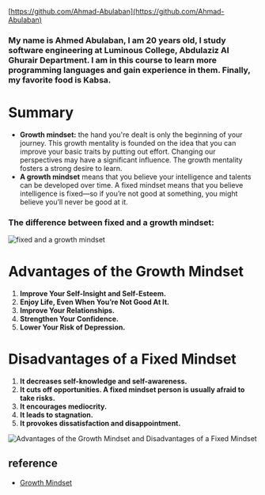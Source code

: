 [https://github.com/Ahmad-Abulaban](https://github.com/Ahmad-Abulaban)

### My name is Ahmed Abulaban, I am 20 years old, I study software engineering at Luminous College, Abdulaziz Al Ghurair Department. I am in this course to learn more programming languages and gain experience in them. Finally, my favorite food is Kabsa.

# Summary

- **Growth mindset:** the hand you're dealt is only the beginning of your journey. This growth mentality is founded on the idea that you can improve your basic traits by putting out effort. Changing our perspectives may have a significant influence. The growth mentality fosters a strong desire to learn.
- **A growth mindset** means that you believe your intelligence and talents can be developed over time. A fixed mindset means that you believe intelligence is fixed—so if you’re not good at something, you might believe you’ll never be good at it.



### The difference between fixed and a growth mindset:

![fixed and a growth mindset](https://assets.website-files.com/5e61c61d7b1e830be9d1c47a/5f6d8ebab07a96ab7f5feebf_Growth%20vs%20Fixed%20Mindset%20Infographic.png)


# Advantages of the Growth Mindset

1. **Improve Your Self-Insight and Self-Esteem.**
2. **Enjoy Life, Even When You’re Not Good At It.**
3. **Improve Your Relationships.**
4. **Strengthen Your Confidence.**
5. **Lower Your Risk of Depression.**


# Disadvantages of a Fixed Mindset

1. **It decreases self-knowledge and self-awareness.**
2. **It cuts off opportunities. A fixed mindset person is usually afraid to take risks.**
3. **It encourages mediocrity.**
4. **It leads to stagnation.**
5. **It provokes dissatisfaction and disappointment.**

![Advantages of the Growth Mindset and Disadvantages of a Fixed Mindset](https://qph.fs.quoracdn.net/main-qimg-ce6c044dec4eda758c4796e2d9af96fb.webp)


## reference

- [Growth Mindset](https://www.atlassian.com/blog/inside-atlassian/growth-mindset)
